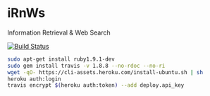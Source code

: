 # iRnWs
Information Retrieval &amp; Web Search

[![Build Status](https://travis-ci.org/mindartyr/iRnWs.svg?branch=master)](https://travis-ci.org/mindartyr/iRnWs)

```bash
sudo apt-get install ruby1.9.1-dev
sudo gem install travis -v 1.8.8 --no-rdoc --no-ri
wget -qO- https://cli-assets.heroku.com/install-ubuntu.sh | sh
heroku auth:login
travis encrypt $(heroku auth:token) --add deploy.api_key
```
